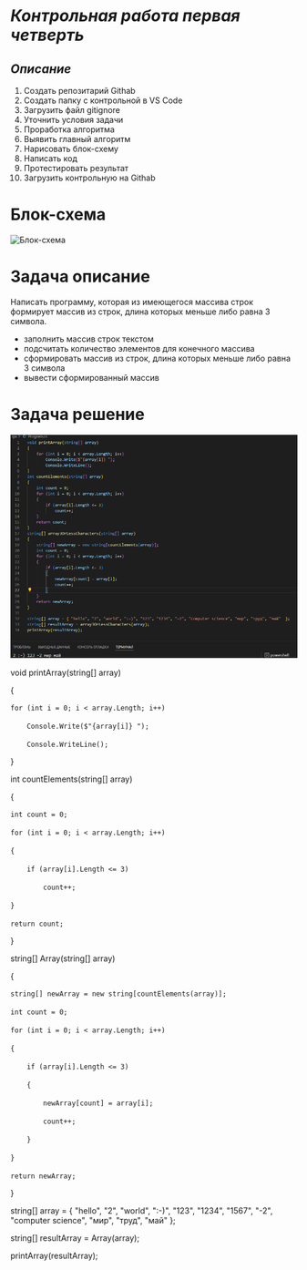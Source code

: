 # _**Контрольная работа первая четверть**_

## *Описание*

1. Создать репозитарий Githab
2. Создать папку с контрольной в VS Code
3. Загрузить файл gitignore
4. Уточнить условия задачи
5. Проработка алгоритма
6. Выявить главный алгоритм
7. Нарисовать блок-схему
8. Написать код
9. Протестировать результат
10. Загрузить контрольную на  Githab

# Блок-схема
![Блок-схема](C:\учёба\С#\ДЗ\контр\image\элементы.png)

# Задача описание
Написать программу, которая из имеющегося массива строк формирует массив из строк, 
длина которых меньше либо равна 3 символа.


* заполнить массив строк текстом
* подсчитать количество элементов для конечного массива
* сформировать массив из строк, длина которых меньше либо равна 3 символа
* вывести сформированный массив

# Задача решение

![Решение задачи ](code.png)

void printArray(string[] array) 

{

    for (int i = 0; i < array.Length; i++)

        Console.Write($"{array[i]} ");

        Console.WriteLine();

}

int countElements(string[] array)

{

    int count = 0;

    for (int i = 0; i < array.Length; i++)

    {

        if (array[i].Length <= 3)

            count++;

    }

    return count;

}

string[] Array(string[] array)

{

    string[] newArray = new string[countElements(array)];

    int count = 0;

    for (int i = 0; i < array.Length; i++)

    {

        if (array[i].Length <= 3)

        {

            newArray[count] = array[i];

            count++;

        }

    }

    return newArray;

}

string[] array = { "hello", "2", "world", ":-)", "123", "1234", "1567", "-2", "computer science", "мир", "труд", "май"  };

string[] resultArray = Array(array);

printArray(resultArray);